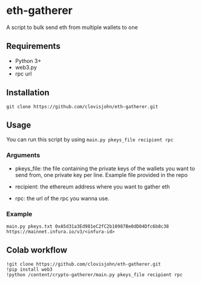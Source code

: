 # eth-gatherer
A script to bulk send eth from multiple wallets to one

## Requirements
* Python 3+
* web3.py
* rpc url


## Installation
```
git clone https://github.com/clovisjohn/eth-gatherer.git
```


## Usage
You can run this script by using `main.py pkeys_file recipient rpc`

### Arguments
- pkeys_file: the file containing the private keys of the wallets you want to send from, one private key per line. Example file provided in the repo


- recipient: the ethereum address where you want to gather eth

- rpc: the url of the rpc you wanna use.
  
               
### Example

```
main.py pkeys.txt 0xA5d31a3Ed981eC2fC2b10987Be0dD04Dfc6b8c38 https://mainnet.infura.io/v3/<infura-id>
```

## Colab workflow
```
!git clone https://github.com/clovisjohn/eth-gatherer.git
!pip install web3
!python /content/crypto-gatherer/main.py pkeys_file recipient rpc
